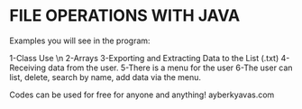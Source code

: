 # FILE OPERATIONS WITH JAVA

Examples you will see in the program:

1-Class Use \n
2-Arrays
3-Exporting and Extracting Data to the List (.txt)
4-Receiving data from the user.
5-There is a menu for the user
6-The user can list, delete, search by name, add data via the menu.


Codes can be used for free for anyone and anything!
ayberkyavas.com

